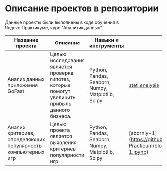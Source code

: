 # Описание проектов в репозитории

Данные проекты были выполнены в ходе обучения в Яндекс.Практикуме, курс "Аналитик данных".

| Название проекта  | Описание | Навыки и инструменты  | Ссылка | 
| ------------- | ------------- | ------------- | ------------- |
| Анализ данных приложения GoFast  | Целью исследования является проверка гипотез, которые помогут увеличить прибыль данного бизнеса.  | Python, Pandas, Seaborn, Numpy, Matplotlib, Scipy | [stat_analysis](https://github.com/kirilllavr/Yandex-Practicum/blob/main/2.%20stat_analysis.ipynb) |
| Анализ критериев, определяющих популярность компьютерных игр  | Целью проекта является выявления критериев популярности игр.  | Python, Pandas, Seaborn, Numpy, Matplotlib, Scipy | [sborniy-1] (https://github.com/kirilllavr/Yandex-Practicum/blob/main/3.%20sborniy-1.ipynb) |
